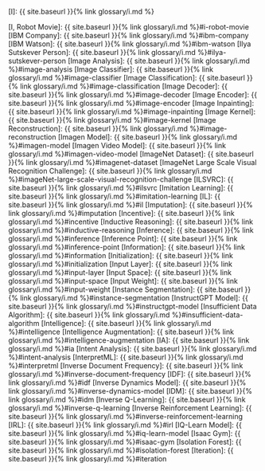 [I]: {{ site.baseurl }}{% link glossary/i.md %}

[I, Robot Movie]: {{ site.baseurl }}{% link glossary/i.md %}#i-robot-movie
[IBM Company]: {{ site.baseurl }}{% link glossary/i.md %}#ibm-company
[IBM Watson]: {{ site.baseurl }}{% link glossary/i.md %}#ibm-watson
[Ilya Sutskever Person]: {{ site.baseurl }}{% link glossary/i.md %}#ilya-sutskever-person
[Image Analysis]: {{ site.baseurl }}{% link glossary/i.md %}#image-analysis
[Image Classifier]: {{ site.baseurl }}{% link glossary/i.md %}#image-classifier
[Image Classification]: {{ site.baseurl }}{% link glossary/i.md %}#image-classification
[Image Decoder]: {{ site.baseurl }}{% link glossary/i.md %}#image-decoder
[Image Encoder]: {{ site.baseurl }}{% link glossary/i.md %}#image-encoder
[Image Inpainting]: {{ site.baseurl }}{% link glossary/i.md %}#image-inpainting
[Image Kernel]: {{ site.baseurl }}{% link glossary/i.md %}#image-kernel
[Image Reconstruction]: {{ site.baseurl }}{% link glossary/i.md %}#image-reconstruction
[Imagen Model]: {{ site.baseurl }}{% link glossary/i.md %}#imagen-model
[Imagen Video Model]: {{ site.baseurl }}{% link glossary/i.md %}#imagen-video-model
[ImageNet Dataset]: {{ site.baseurl }}{% link glossary/i.md %}#imagenet-dataset
[ImageNet Large Scale Visual Recognition Challenge]: {{ site.baseurl }}{% link glossary/i.md %}#imageNet-large-scale-visual-recognition-challenge
[ILSVRC]: {{ site.baseurl }}{% link glossary/i.md %}#ilsvrc
[Imitation Learning]: {{ site.baseurl }}{% link glossary/i.md %}#imitation-learning
[IL]: {{ site.baseurl }}{% link glossary/i.md %}#il
[Imputation]: {{ site.baseurl }}{% link glossary/i.md %}#imputation
[Incentive]: {{ site.baseurl }}{% link glossary/i.md %}#incentive
[Inductive Reasoning]: {{ site.baseurl }}{% link glossary/i.md %}#inductive-reasoning
[Inference]: {{ site.baseurl }}{% link glossary/i.md %}#inference
[Inference Point]: {{ site.baseurl }}{% link glossary/i.md %}#inference-point
[Information]: {{ site.baseurl }}{% link glossary/i.md %}#information
[Initialization]: {{ site.baseurl }}{% link glossary/i.md %}#initialization
[Input Layer]: {{ site.baseurl }}{% link glossary/i.md %}#input-layer
[Input Space]: {{ site.baseurl }}{% link glossary/i.md %}#input-space
[Input Weight]: {{ site.baseurl }}{% link glossary/i.md %}#input-weight
[Instance Segmentation]: {{ site.baseurl }}{% link glossary/i.md %}#instance-segmentation
[InstructGPT Model]: {{ site.baseurl }}{% link glossary/i.md %}#instructgpt-model
[Insufficient Data Algorithm]: {{ site.baseurl }}{% link glossary/i.md %}#insufficient-data-algorithm
[Intelligence]: {{ site.baseurl }}{% link glossary/i.md %}#intelligence
[Intelligence Augmentation]: {{ site.baseurl }}{% link glossary/i.md %}#intelligence-augmentation
[IA]: {{ site.baseurl }}{% link glossary/i.md %}#ia
[Intent Analysis]: {{ site.baseurl }}{% link glossary/i.md %}#intent-analysis
[InterpretML]: {{ site.baseurl }}{% link glossary/i.md %}#interpretml
[Inverse Document Frequency]: {{ site.baseurl }}{% link glossary/i.md %}#inverse-document-frequency
[IDF]: {{ site.baseurl }}{% link glossary/i.md %}#idf
[Inverse Dynamics Model]: {{ site.baseurl }}{% link glossary/i.md %}#inverse-dynamics-model
[IDM]: {{ site.baseurl }}{% link glossary/i.md %}#idm
[Inverse Q-Learning]: {{ site.baseurl }}{% link glossary/i.md %}#inverse-q-learning
[Inverse Reinforcement Learning]: {{ site.baseurl }}{% link glossary/i.md %}#inverse-reinforcement-learning
[IRL]: {{ site.baseurl }}{% link glossary/i.md %}#irl
[IQ-Learn Model]: {{ site.baseurl }}{% link glossary/i.md %}#iq-learn-model
[Isaac Gym]: {{ site.baseurl }}{% link glossary/i.md %}#isaac-gym
[Isolation Forest]: {{ site.baseurl }}{% link glossary/i.md %}#isolation-forest
[Iteration]: {{ site.baseurl }}{% link glossary/i.md %}#iteration
